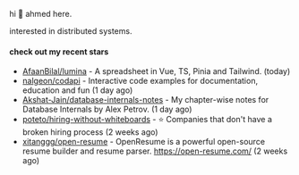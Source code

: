 hi 👋 ahmed here.

interested in distributed systems.

#### check out my recent stars

- [AfaanBilal/lumina](https://github.com/AfaanBilal/lumina) - A spreadsheet in Vue, TS, Pinia and Tailwind. (today)
- [nalgeon/codapi](https://github.com/nalgeon/codapi) - Interactive code examples for documentation, education and fun (1 day ago)
- [Akshat-Jain/database-internals-notes](https://github.com/Akshat-Jain/database-internals-notes) - My chapter-wise notes for Database Internals by Alex Petrov. (1 day ago)
- [poteto/hiring-without-whiteboards](https://github.com/poteto/hiring-without-whiteboards) - ⭐️  Companies that don&#39;t have a broken hiring process (2 weeks ago)
- [xitanggg/open-resume](https://github.com/xitanggg/open-resume) - OpenResume is a powerful open-source resume builder and resume parser. https://open-resume.com/ (2 weeks ago)

